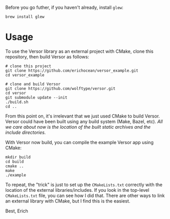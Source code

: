 Before you go futher, if you haven't already, install `glew`:

    brew install glew

# Usage

To use the Versor library as an external project with CMake, clone this repository,
then build Versor as follows:

    # clone this project
    git clone https://github.com/erichocean/versor_example.git
    cd versor_example
    
    # clone and build Versor
    git clone https://github.com/wolftype/versor.git
    cd versor
    git submodule update --init
    ./build.sh
    cd ..

From this point on, it's irrelevant that we just used CMake to build Versor. Versor
could have been built using any build system (Make, Bazel, etc). *All we care about
now is the location of the built static archives and the include directories.*

With Versor now build, you can compile the example Versor app using CMake:

    mkdir build
    cd build
    cmake ..
    make
    ./example

To repeat, the "trick" is just to set up the `CMakeLists.txt` correctly with the
location of the external libraries/includes. If you look in the top-level
`CMakeLists.txt` file, you can see how I did that. There are other ways to link an
external library with CMake, but I find this is the easiest.

Best, Erich
